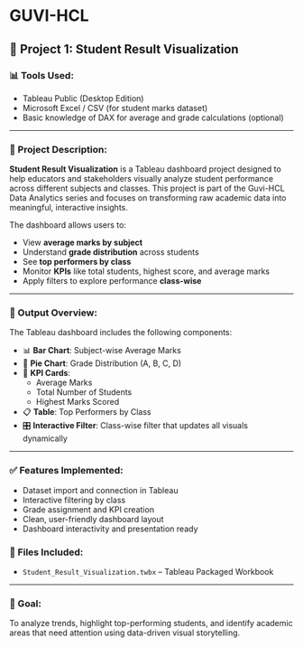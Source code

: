 # GUVI-HCL


## 📘 Project 1: Student Result Visualization

### 📊 Tools Used:
- Tableau Public (Desktop Edition)
- Microsoft Excel / CSV (for student marks dataset)
- Basic knowledge of DAX for average and grade calculations (optional)

---

### 📂 Project Description:

**Student Result Visualization** is a Tableau dashboard project designed to help educators and stakeholders visually analyze student performance across different subjects and classes. This project is part of the Guvi-HCL Data Analytics series and focuses on transforming raw academic data into meaningful, interactive insights.

The dashboard allows users to:
- View **average marks by subject**
- Understand **grade distribution** across students
- See **top performers by class**
- Monitor **KPIs** like total students, highest score, and average marks
- Apply filters to explore performance **class-wise**

---

### 📸 Output Overview:

The Tableau dashboard includes the following components:
- 📊 **Bar Chart**: Subject-wise Average Marks
- 🥧 **Pie Chart**: Grade Distribution (A, B, C, D)
- 🔢 **KPI Cards**: 
  - Average Marks
  - Total Number of Students
  - Highest Marks Scored
- 📋 **Table**: Top Performers by Class
- 🎛️ **Interactive Filter**: Class-wise filter that updates all visuals dynamically

---

### ✅ Features Implemented:
- Dataset import and connection in Tableau
- Interactive filtering by class
- Grade assignment and KPI creation
- Clean, user-friendly dashboard layout
- Dashboard interactivity and presentation ready

### 📁 Files Included:
- `Student_Result_Visualization.twbx` – Tableau Packaged Workbook
---

### 🎯 Goal:
To analyze trends, highlight top-performing students, and identify academic areas that need attention using data-driven visual storytelling.

